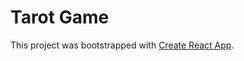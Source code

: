 # Tarot Game

This project was bootstrapped with [Create React App](https://github.com/facebookincubator/create-react-app).
